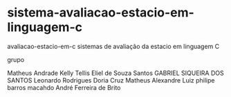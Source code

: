 # sistema-avaliacao-estacio-em-linguagem-c
avaliacao-estacio-em-c
sistemas de avaliação da estacio em linguagem C

grupo

Matheus Andrade
Kelly Tellis
Eliel de Souza Santos
GABRIEL SIQUEIRA DOS SANTOS
Leonardo Rodrigues Doria Cruz
Matheus Alexandre
Luiz philipe barros macahdo
André Ferreira de Brito
